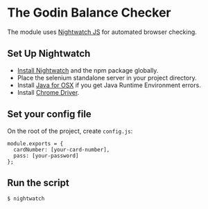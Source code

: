 # The Godin Balance Checker

The module uses [Nightwatch JS](http://nightwatch.org) for automated browser checking.

## Set Up Nightwatch

- [Install Nightwatch](http://nightwatchjs.org/guide) and the npm package globally.
- Place the selenium standalone server in your project directory. 
- Install [Java for OSX](https://support.apple.com/kb/DL1572?locale=en_US) if you get Java Runtime Environment errors.
- Install [Chrome Driver](http://chromedriver.storage.googleapis.com/index.html?path=2.9/).

## Set your config file

On the root of the project, create `config.js`:

```
module.exports = {
  cardNumber: [your-card-number],
  pass: [your-password]
};
```

## Run the script

```
$ nightwatch
```

